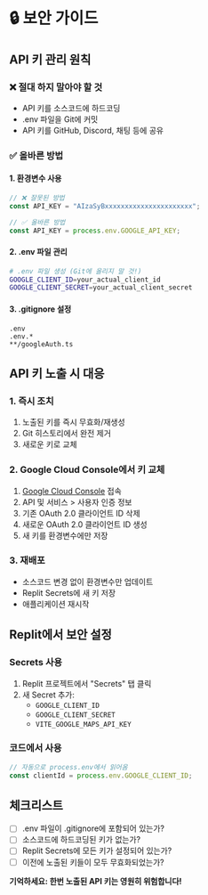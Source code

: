 # 🔒 보안 가이드

## API 키 관리 원칙

### ❌ 절대 하지 말아야 할 것
- API 키를 소스코드에 하드코딩
- .env 파일을 Git에 커밋
- API 키를 GitHub, Discord, 채팅 등에 공유

### ✅ 올바른 방법

#### 1. 환경변수 사용
```javascript
// ❌ 잘못된 방법
const API_KEY = "AIzaSyBxxxxxxxxxxxxxxxxxxxxxx";

// ✅ 올바른 방법  
const API_KEY = process.env.GOOGLE_API_KEY;
```

#### 2. .env 파일 관리
```bash
# .env 파일 생성 (Git에 올리지 말 것!)
GOOGLE_CLIENT_ID=your_actual_client_id
GOOGLE_CLIENT_SECRET=your_actual_client_secret
```

#### 3. .gitignore 설정
```
.env
.env.*
**/googleAuth.ts
```

## API 키 노출 시 대응

### 1. 즉시 조치
1. 노출된 키를 즉시 무효화/재생성
2. Git 히스토리에서 완전 제거
3. 새로운 키로 교체

### 2. Google Cloud Console에서 키 교체
1. [Google Cloud Console](https://console.cloud.google.com/) 접속
2. API 및 서비스 > 사용자 인증 정보
3. 기존 OAuth 2.0 클라이언트 ID 삭제
4. 새로운 OAuth 2.0 클라이언트 ID 생성
5. 새 키를 환경변수에만 저장

### 3. 재배포
- 소스코드 변경 없이 환경변수만 업데이트
- Replit Secrets에 새 키 저장
- 애플리케이션 재시작

## Replit에서 보안 설정

### Secrets 사용
1. Replit 프로젝트에서 "Secrets" 탭 클릭
2. 새 Secret 추가:
   - `GOOGLE_CLIENT_ID`
   - `GOOGLE_CLIENT_SECRET`
   - `VITE_GOOGLE_MAPS_API_KEY`

### 코드에서 사용
```javascript
// 자동으로 process.env에서 읽어옴
const clientId = process.env.GOOGLE_CLIENT_ID;
```

## 체크리스트

- [ ] .env 파일이 .gitignore에 포함되어 있는가?
- [ ] 소스코드에 하드코딩된 키가 없는가?
- [ ] Replit Secrets에 모든 키가 설정되어 있는가?
- [ ] 이전에 노출된 키들이 모두 무효화되었는가?

**기억하세요: 한번 노출된 API 키는 영원히 위험합니다!**